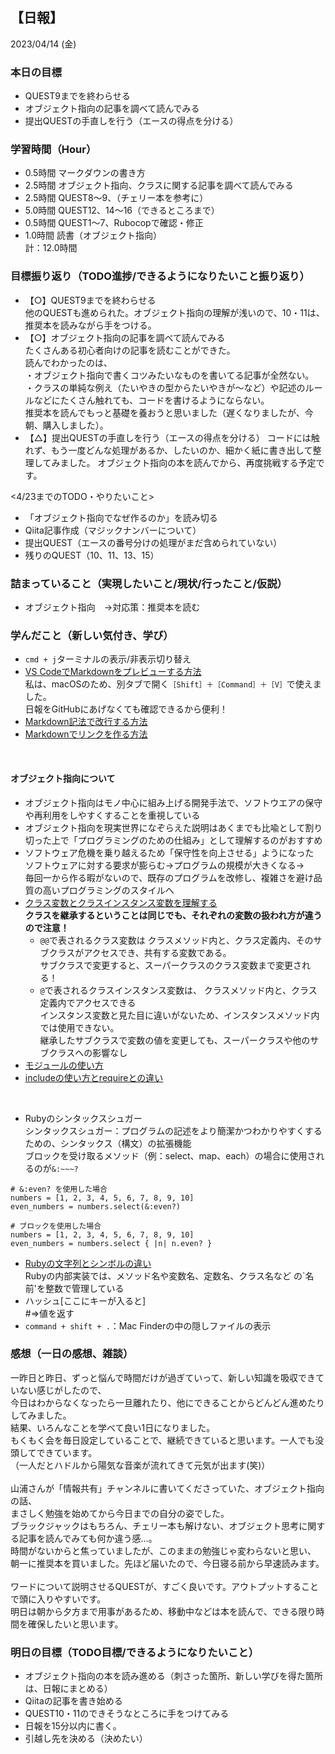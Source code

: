 ## 【日報】
2023/04/14 (金)
<br>

### 本日の目標
- QUEST9までを終わらせる
- オブジェクト指向の記事を調べて読んでみる
- 提出QUESTの手直しを行う（エースの得点を分ける）

### 学習時間（Hour）
- 0.5時間 マークダウンの書き方
- 2.5時間 オブジェクト指向、クラスに関する記事を調べて読んでみる
- 2.5時間 QUEST8〜9、（チェリー本を参考に）
- 5.0時間 QUEST12、14〜16（できるところまで）
- 0.5時間 QUEST1〜7、Rubocopで確認・修正
- 1.0時間 読書（オブジェクト指向）  
計：12.0時間

### 目標振り返り（TODO進捗/できるようになりたいこと振り返り）
- 【○】QUEST9までを終わらせる  
他のQUESTも進められた。オブジェクト指向の理解が浅いので、10・11は、推奨本を読みながら手をつける。
- 【○】オブジェクト指向の記事を調べて読んでみる  
たくさんある初心者向けの記事を読むことができた。  
読んでわかったのは、  
・オブジェクト指向で書くコツみたいなものを書いてる記事が全然ない。  
・クラスの単純な例え（たいやきの型からたいやきが〜など）や記述のルールなどにたくさん触れても、コードを書けるようにならない。  
推奨本を読んでもっと基礎を養おうと思いました（遅くなりましたが、今朝、購入しました）。
- 【△】提出QUESTの手直しを行う（エースの得点を分ける）
コードには触れず、もう一度どんな処理があるか、したいのか、細かく紙に書き出して整理してみました。
オブジェクト指向の本を読んでから、再度挑戦する予定です。

<4/23までのTODO・やりたいこと>  
- 「オブジェクト指向でなぜ作るのか」を読み切る
- Qiita記事作成（マジックナンバーについて）
- 提出QUEST（エースの番号分けの処理がまだ含められていない）
- 残りのQUEST（10、11、13、15）

### 詰まっていること（実現したいこと/現状/行ったこと/仮説）
- オブジェクト指向　→対応策：推奨本を読む

### 学んだこと（新しい気付き、学び）
- `cmd + j`ターミナルの表示/非表示切り替え
- [VS CodeでMarkdownをプレビューする方法](https://atmarkit.itmedia.co.jp/ait/articles/1804/20/news030.html)  
私は、macOSのため、別タブで開く`［Shift］＋［Command］＋［V］`で使えました。  
日報をGitHubにあげなくても確認できるから便利！
- [Markdown記法で改行する方法](https://www.sejuku.net/blog/77336)
- [Markdownでリンクを作る方法](https://www.sejuku.net/blog/77385)
<br>

#### オブジェクト指向について
- オブジェクト指向はモノ中心に組み上げる開発手法で、ソフトウエアの保守や再利用をしやすくすることを重視している
- オブジェクト指向を現実世界になぞらえた説明はあくまでも比喩として割り切った上で「プログラミングのための仕組み」として理解するのがおすすめ
- ソフトウェア危機を乗り越えるため「保守性を向上させる」ようになった  
ソフトウェアに対する要求が膨らむ→プログラムの規模が大きくなる→  
毎回一から作る暇がないので、既存のプログラムを改修し、複雑さを避け品質の高いプログラミングのスタイルへ  
- [クラス変数とクラスインスタンス変数を理解する](https://qiita.com/shun_takagi/items/cba48fbe8c4de81b3fac)  
**クラスを継承するということは同じでも、それぞれの変数の扱われ方が違うので注意！**
  - `@@`で表されるクラス変数は
クラスメソッド内と、クラス定義内、そのサブクラスがアクセスでき、共有する変数である。  
サブクラスで変更すると、スーパークラスのクラス変数まで変更される！
  - `@`で表されるクラスインスタンス変数は、
クラスメソッド内と、クラス定義内でアクセスできる  
インスタンス変数と見た目に違いがないため、インスタンスメソッド内では使用できない。  
継承したサブクラスで変数の値を変更しても、スーパークラスや他のサブクラスへの影響なし
- [モジュールの使い方](https://www.sejuku.net/blog/15408)
- [includeの使い方とrequireとの違い](https://www.sejuku.net/blog/16057)
<br>

- Rubyのシンタックスシュガー  
シンタックスシュガー：プログラムの記述をより簡潔かつわかりやすくするための、シンタックス（構文）の拡張機能  
ブロックを受け取るメソッド（例：select、map、each）の場合に使用されるのが`&:~~~?`
```
# &:even? を使用した場合
numbers = [1, 2, 3, 4, 5, 6, 7, 8, 9, 10]
even_numbers = numbers.select(&:even?)

# ブロックを使用した場合
numbers = [1, 2, 3, 4, 5, 6, 7, 8, 9, 10]
even_numbers = numbers.select { |n| n.even? }
```
- [Rubyの文字列とシンボルの違い](https://qiita.com/Kta-M/items/53a13ef60e14fcb41193)  
Rubyの内部実装では、メソッド名や変数名、定数名、クラス名など の`名前'を整数で管理している
- ハッシュ[ここにキーが入ると]  
#=>値を返す
- `command + shift + .`：Mac Finderの中の隠しファイルの表示

### 感想（一日の感想、雑談）
一昨日と昨日、ずっと悩んで時間だけが過ぎていって、新しい知識を吸収できていない感じがしたので、  
今日はわからなくなったら一旦離れたり、他にできることからどんどん進めたりしてみました。  
結果、いろんなことを学べて良い1日になりました。  
もくもく会を毎日設定していることで、継続できていると思います。一人でも没頭してできています。  
（一人だとハドルから陽気な音楽が流れてきて元気が出ます(笑)）  
<br>
山浦さんが「情報共有」チャンネルに書いてくださっていた、オブジェクト指向の話、  
まさしく勉強を始めてから今日までの自分の姿でした。  
ブラックジャックはもちろん、チェリー本も解けない、オブジェクト思考に関する記事を読んでみても何か違う感…。  
時間がないからと焦っていましたが、このままの勉強じゃ変わらないと思い、  
朝一に推奨本を買いました。先ほど届いたので、今日寝る前から早速読みます。  
<br>
ワードについて説明させるQUESTが、すごく良いです。アウトプットすることで頭に入りやすいです。
<br>
明日は朝から夕方まで用事があるため、移動中などは本を読んで、できる限り時間を確保したいと思います。

### 明日の目標（TODO目標/できるようになりたいこと）
- オブジェクト指向の本を読み進める（刺さった箇所、新しい学びを得た箇所は、日報にまとめる）
- Qiitaの記事を書き始める
- QUEST10・11のできそうなところに手をつけてみる
- 日報を15分以内に書く。
- 引越し先を決める（決めたい）